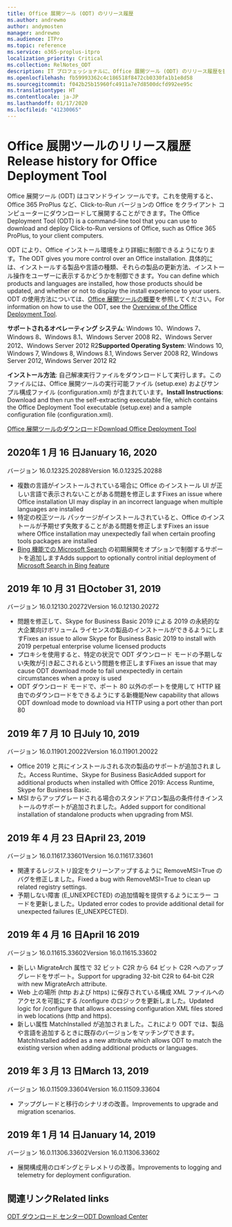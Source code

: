 ```yaml
---
title: Office 展開ツール (ODT) のリリース履歴
ms.author: andrewmo
author: andymosten
manager: andrewmo
ms.audience: ITPro
ms.topic: reference
ms.service: o365-proplus-itpro
localization_priority: Critical
ms.collection: RelNotes_ODT
description: IT プロフェッショナルに、Office 展開ツール (ODT) のリリース履歴を提供します
ms.openlocfilehash: fb59993362c4c186518f8472cb0330fa1b1e8d58
ms.sourcegitcommit: f042b25b15960fc4911a7e7d8500dcfd992ee95c
ms.translationtype: HT
ms.contentlocale: ja-JP
ms.lasthandoff: 01/17/2020
ms.locfileid: "41230065"
---
```

# <a name="release-history-for-office-deployment-tool"></a><span data-ttu-id="2eb78-103">Office 展開ツールのリリース履歴</span><span class="sxs-lookup"><span data-stu-id="2eb78-103">Release history for Office Deployment Tool</span></span>

<span data-ttu-id="2eb78-104">Office 展開ツール (ODT) はコマンドライン ツールです。これを使用すると、Office 365 ProPlus など、Click-to-Run バージョンの Office をクライアント コンピューターにダウンロードして展開することができます。</span><span class="sxs-lookup"><span data-stu-id="2eb78-104">The Office Deployment Tool (ODT) is a command-line tool that you can use to download and deploy Click-to-Run versions of Office, such as Office 365 ProPlus, to your client computers.</span></span> 


<span data-ttu-id="2eb78-105">ODT により、Office インストール環境をより詳細に制御できるようになります。</span><span class="sxs-lookup"><span data-stu-id="2eb78-105">The ODT gives you more control over an Office installation.</span></span> <span data-ttu-id="2eb78-106">具体的には、インストールする製品や言語の種類、それらの製品の更新方法、インストール操作をユーザーに表示するかどうかを制御できます。</span><span class="sxs-lookup"><span data-stu-id="2eb78-106">You can define which products and languages are installed, how those products should be updated, and whether or not to display the install experience to your users.</span></span> <span data-ttu-id="2eb78-107">ODT の使用方法については、[Office 展開ツールの概要](https://docs.microsoft.com/deployoffice/overview-of-the-office-2016-deployment-tool)を参照してください。</span><span class="sxs-lookup"><span data-stu-id="2eb78-107">For information on how to use the ODT, see the [Overview of the Office Deployment Tool](https://docs.microsoft.com/deployoffice/overview-of-the-office-2016-deployment-tool).</span></span>

 <span data-ttu-id="2eb78-108">**サポートされるオペレーティング システム**: Windows 10、Windows 7、Windows 8、Windows 8.1、Windows Server 2008 R2、Windows Server 2012、Windows Server 2012 R2</span><span class="sxs-lookup"><span data-stu-id="2eb78-108">**Supported Operating System**: Windows 10, Windows 7, Windows 8, Windows 8.1, Windows Server 2008 R2, Windows Server 2012, Windows Server 2012 R2</span></span> 
 
 <span data-ttu-id="2eb78-109">**インストール方法**: 自己解凍実行ファイルをダウンロードして実行します。このファイルには、Office 展開ツールの実行可能ファイル (setup.exe) およびサンプル構成ファイル (configuration.xml) が含まれています。</span><span class="sxs-lookup"><span data-stu-id="2eb78-109">**Install Instructions**: Download and then run the self-extracting executable file, which contains the Office Deployment Tool executable (setup.exe) and a sample configuration file (configuration.xml).</span></span> 

[<span data-ttu-id="2eb78-110">Office 展開ツールのダウンロード</span><span class="sxs-lookup"><span data-stu-id="2eb78-110">Download Office Deployment Tool</span></span>](https://www.microsoft.com/en-us/download/confirmation.aspx?id=49117)


## <a name="january-16-2020"></a><span data-ttu-id="2eb78-111">2020年 1 月 16 日</span><span class="sxs-lookup"><span data-stu-id="2eb78-111">January 16, 2020</span></span>

<span data-ttu-id="2eb78-112">バージョン 16.0.12325.20288</span><span class="sxs-lookup"><span data-stu-id="2eb78-112">Version 16.0.12325.20288</span></span>
- <span data-ttu-id="2eb78-113">複数の言語がインストールされている場合に Office のインストール UI が正しい言語で表示されないことがある問題を修正します</span><span class="sxs-lookup"><span data-stu-id="2eb78-113">Fixes an issue where Office installation UI may display in an incorrect language when multiple languages are installed</span></span>
- <span data-ttu-id="2eb78-114">特定の校正ツール パッケージがインストールされていると、Office のインストールが予期せず失敗することがある問題を修正します</span><span class="sxs-lookup"><span data-stu-id="2eb78-114">Fixes an issue where Office installation may unexpectedly fail when certain proofing tools packages are installed</span></span>
- <span data-ttu-id="2eb78-115">[Bing 機能での Microsoft Search](https://go.microsoft.com/fwlink/p/?linkid=2109345) の初期展開をオプションで制御するサポートを追加します</span><span class="sxs-lookup"><span data-stu-id="2eb78-115">Adds support to optionally control initial deployment of [Microsoft Search in Bing feature](https://go.microsoft.com/fwlink/p/?linkid=2109345)</span></span>


## <a name="october-31-2019"></a><span data-ttu-id="2eb78-116">2019 年 10 月 31 日</span><span class="sxs-lookup"><span data-stu-id="2eb78-116">October 31, 2019</span></span>

<span data-ttu-id="2eb78-117">バージョン 16.0.12130.20272</span><span class="sxs-lookup"><span data-stu-id="2eb78-117">Version 16.0.12130.20272</span></span>
- <span data-ttu-id="2eb78-118">問題を修正して、Skype for Business Basic 2019 による 2019 の永続的な大企業向けボリューム ライセンスの製品のインストールができるようにします</span><span class="sxs-lookup"><span data-stu-id="2eb78-118">Fixes an issue to allow Skype for Business Basic 2019 to install with 2019 perpetual enterprise volume licensed products</span></span>
- <span data-ttu-id="2eb78-119">プロキシを使用すると、特定の状況で ODT ダウンロード モードの予期しない失敗が引き起こされるという問題を修正します</span><span class="sxs-lookup"><span data-stu-id="2eb78-119">Fixes an issue that may cause ODT download mode to fail unexpectedly in certain circumstances when a proxy is used</span></span>
- <span data-ttu-id="2eb78-120">ODT ダウンロード モードで、ポート 80 以外のポートを使用して HTTP 経由でのダウンロードをできるようにする新機能</span><span class="sxs-lookup"><span data-stu-id="2eb78-120">New capability that allows ODT download mode to download via HTTP using a port other than port 80</span></span>


## <a name="july-10-2019"></a><span data-ttu-id="2eb78-121">2019 年 7 月 10 日</span><span class="sxs-lookup"><span data-stu-id="2eb78-121">July 10, 2019</span></span>

<span data-ttu-id="2eb78-122">バージョン 16.0.11901.20022</span><span class="sxs-lookup"><span data-stu-id="2eb78-122">Version 16.0.11901.20022</span></span>
- <span data-ttu-id="2eb78-123">Office 2019 と共にインストールされる次の製品のサポートが追加されました。Access Runtime、Skype for Business Basic</span><span class="sxs-lookup"><span data-stu-id="2eb78-123">Added support for additional products when installed with Office 2019: Access Runtime, Skype for Business Basic.</span></span>
- <span data-ttu-id="2eb78-124">MSI からアップグレードされる場合のスタンドアロン製品の条件付きインストールのサポートが追加されました。</span><span class="sxs-lookup"><span data-stu-id="2eb78-124">Added support for conditional installation of standalone products when upgrading from MSI.</span></span>

## <a name="april-23-2019"></a><span data-ttu-id="2eb78-125">2019 年 4 月 23 日</span><span class="sxs-lookup"><span data-stu-id="2eb78-125">April 23, 2019</span></span>

<span data-ttu-id="2eb78-126">バージョン 16.0.11617.33601</span><span class="sxs-lookup"><span data-stu-id="2eb78-126">Version 16.0.11617.33601</span></span>
- <span data-ttu-id="2eb78-127">関連するレジストリ設定をクリーンアップするように RemoveMSI=True のバグを修正しました。</span><span class="sxs-lookup"><span data-stu-id="2eb78-127">Fixed a bug with RemoveMSI=True to clean up related registry settings.</span></span>
- <span data-ttu-id="2eb78-128">予期しない障害 (E_UNEXPECTED) の追加情報を提供するようにエラー コードを更新しました。</span><span class="sxs-lookup"><span data-stu-id="2eb78-128">Updated error codes to provide additional detail for unexpected failures (E_UNEXPECTED).</span></span>

## <a name="april-16-2019"></a><span data-ttu-id="2eb78-129">2019 年 4 月 16 日</span><span class="sxs-lookup"><span data-stu-id="2eb78-129">April 16 2019</span></span>

<span data-ttu-id="2eb78-130">バージョン 16.0.11615.33602</span><span class="sxs-lookup"><span data-stu-id="2eb78-130">Version 16.0.11615.33602</span></span>
- <span data-ttu-id="2eb78-131">新しい MigrateArch 属性で 32 ビット C2R から 64 ビット C2R へのアップグレードをサポート。</span><span class="sxs-lookup"><span data-stu-id="2eb78-131">Support for upgrading 32-bit C2R to 64-bit C2R with new MigrateArch attribute.</span></span>
- <span data-ttu-id="2eb78-132">Web 上の場所 (http および https) に保存されている構成 XML ファイルへのアクセスを可能にする /configure のロジックを更新しました。</span><span class="sxs-lookup"><span data-stu-id="2eb78-132">Updated logic for /configure that allows accessing configuration XML files stored in web locations (http and https).</span></span>
- <span data-ttu-id="2eb78-133">新しい属性 MatchInstalled が追加されました。これにより ODT では、製品や言語を追加するときに既存のバージョンをマッチングできます。</span><span class="sxs-lookup"><span data-stu-id="2eb78-133">MatchInstalled added as a new attribute which allows ODT to match the existing version when adding additional products or languages.</span></span>

## <a name="march-13-2019"></a><span data-ttu-id="2eb78-134">2019 年 3 月 13 日</span><span class="sxs-lookup"><span data-stu-id="2eb78-134">March 13, 2019</span></span>

<span data-ttu-id="2eb78-135">バージョン 16.0.11509.33604</span><span class="sxs-lookup"><span data-stu-id="2eb78-135">Version 16.0.11509.33604</span></span>
- <span data-ttu-id="2eb78-136">アップグレードと移行のシナリオの改善。</span><span class="sxs-lookup"><span data-stu-id="2eb78-136">Improvements to upgrade and migration scenarios.</span></span>

## <a name="january-14-2019"></a><span data-ttu-id="2eb78-137">2019 年 1 月 14 日</span><span class="sxs-lookup"><span data-stu-id="2eb78-137">January 14, 2019</span></span>

<span data-ttu-id="2eb78-138">バージョン 16.0.11306.33602</span><span class="sxs-lookup"><span data-stu-id="2eb78-138">Version 16.0.11306.33602</span></span>
- <span data-ttu-id="2eb78-139">展開構成用のロギングとテレメトリの改善。</span><span class="sxs-lookup"><span data-stu-id="2eb78-139">Improvements to logging and telemetry for deployment configuration.</span></span>


## <a name="related-links"></a><span data-ttu-id="2eb78-140">関連リンク</span><span class="sxs-lookup"><span data-stu-id="2eb78-140">Related links</span></span>

[<span data-ttu-id="2eb78-141">ODT ダウンロード センター</span><span class="sxs-lookup"><span data-stu-id="2eb78-141">ODT Download Center</span></span>](https://www.microsoft.com/en-us/download/details.aspx?id=49117)